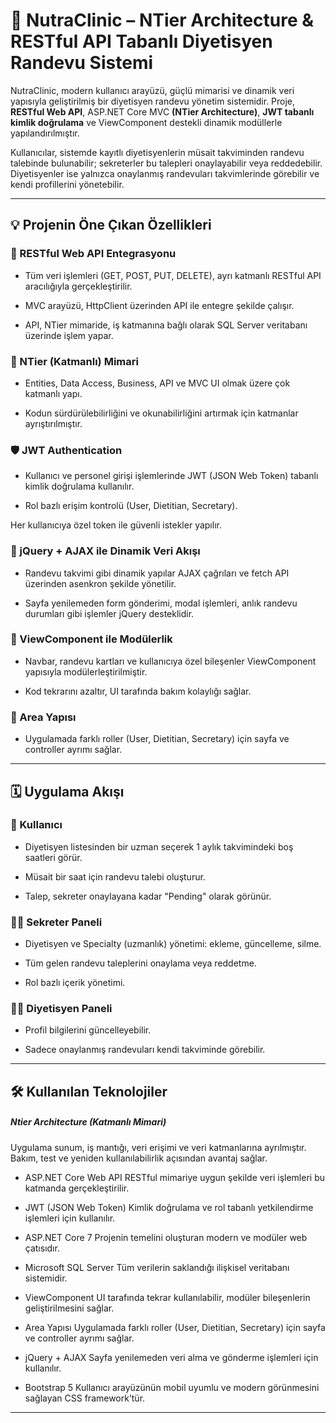 # 🥗 NutraClinic – NTier Architecture & RESTful API Tabanlı Diyetisyen Randevu Sistemi
NutraClinic, modern kullanıcı arayüzü, güçlü mimarisi ve dinamik veri yapısıyla geliştirilmiş bir diyetisyen randevu yönetim sistemidir. Proje, **RESTful Web API**, ASP.NET Core MVC **(NTier Architecture)**, **JWT tabanlı kimlik doğrulama** ve ViewComponent destekli dinamik modüllerle yapılandırılmıştır.

Kullanıcılar, sistemde kayıtlı diyetisyenlerin müsait takviminden randevu talebinde bulunabilir; sekreterler bu talepleri onaylayabilir veya reddedebilir. Diyetisyenler ise yalnızca onaylanmış randevuları takvimlerinde görebilir ve kendi profillerini yönetebilir.

-----


## 💡 Projenin Öne Çıkan Özellikleri


### 🔗 RESTful Web API Entegrasyonu

- Tüm veri işlemleri (GET, POST, PUT, DELETE), ayrı katmanlı RESTful API aracılığıyla gerçekleştirilir.

- MVC arayüzü, HttpClient üzerinden API ile entegre şekilde çalışır.

- API, NTier mimaride, iş katmanına bağlı olarak SQL Server veritabanı üzerinde işlem yapar.

### 🧱 NTier (Katmanlı) Mimari

- Entities, Data Access, Business, API ve MVC UI olmak üzere çok katmanlı yapı.

- Kodun sürdürülebilirliğini ve okunabilirliğini artırmak için katmanlar ayrıştırılmıştır.

### 🛡️ JWT Authentication

- Kullanıcı ve personel girişi işlemlerinde JWT (JSON Web Token) tabanlı kimlik doğrulama kullanılır.

- Rol bazlı erişim kontrolü (User, Dietitian, Secretary).

Her kullanıcıya özel token ile güvenli istekler yapılır.

### 🔄 jQuery + AJAX ile Dinamik Veri Akışı

- Randevu takvimi gibi dinamik yapılar AJAX çağrıları ve fetch API üzerinden asenkron şekilde yönetilir.

- Sayfa yenilemeden form gönderimi, modal işlemleri, anlık randevu durumları gibi işlemler jQuery desteklidir.

### 🧩 ViewComponent ile Modülerlik

- Navbar, randevu kartları ve kullanıcıya özel bileşenler ViewComponent yapısıyla modülerleştirilmiştir.

- Kod tekrarını azaltır, UI tarafında bakım kolaylığı sağlar.


### 🔎 Area Yapısı
- Uygulamada farklı roller (User, Dietitian, Secretary) için sayfa ve controller ayrımı sağlar.

-----


## 🗓️ Uygulama Akışı

### 👤 Kullanıcı

- Diyetisyen listesinden bir uzman seçerek 1 aylık takvimindeki boş saatleri görür.

- Müsait bir saat için randevu talebi oluşturur.

- Talep, sekreter onaylayana kadar "Pending" olarak görünür.

### 🧑‍💼 Sekreter Paneli

- Diyetisyen ve Specialty (uzmanlık) yönetimi: ekleme, güncelleme, silme.

- Tüm gelen randevu taleplerini onaylama veya reddetme.

- Rol bazlı içerik yönetimi.

### 👩‍⚕️ Diyetisyen Paneli

- Profil bilgilerini güncelleyebilir.

- Sadece onaylanmış randevuları kendi takviminde görebilir.


-----


## 🛠️ Kullanılan Teknolojiler


##### Ntier Architecture (Katmanlı Mimari)
 Uygulama sunum, iş mantığı, veri erişimi ve veri katmanlarına ayrılmıştır. Bakım, test ve yeniden kullanılabilirlik açısından avantaj sağlar.
  
- ASP.NET Core Web API
 RESTful mimariye uygun şekilde veri işlemleri bu katmanda gerçekleştirilir.

- JWT (JSON Web Token)
  Kimlik doğrulama ve rol tabanlı yetkilendirme işlemleri için kullanılır.

- ASP.NET Core 7
  Projenin temelini oluşturan modern ve modüler web çatısıdır.

- Microsoft SQL Server
  Tüm verilerin saklandığı ilişkisel veritabanı sistemidir.

- ViewComponent
  UI tarafında tekrar kullanılabilir, modüler bileşenlerin geliştirilmesini sağlar.

- Area Yapısı
  Uygulamada farklı roller (User, Dietitian, Secretary) için sayfa ve controller ayrımı sağlar.

- jQuery + AJAX
  Sayfa yenilemeden veri alma ve gönderme işlemleri için kullanılır.

- Bootstrap 5
  Kullanıcı arayüzünün mobil uyumlu ve modern görünmesini sağlayan CSS framework’tür.



-----
